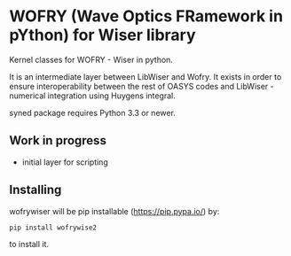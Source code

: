 WOFRY (Wave Optics FRamework in pYthon) for Wiser library
===========================================================

Kernel classes for WOFRY - Wiser in python.

It is an intermediate layer between LibWiser and Wofry. It exists in order to ensure interoperability between the rest of OASYS codes and LibWiser - numerical integration using Huygens integral.

syned package requires Python 3.3 or newer.


Work in progress
----------
* initial layer for scripting


Installing
----------

wofrywiser will be pip installable (https://pip.pypa.io/) by:

    pip install wofrywise2

to install it.

